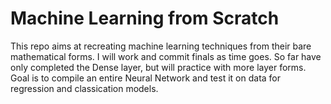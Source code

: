 # Machine Learning from Scratch

This repo aims at recreating machine learning techniques from their bare mathematical forms. I will work and commit finals as time goes. So far have only completed the Dense layer, but will practice with more layer forms. Goal is to compile an entire Neural Network and test it on data for regression and classication models.

